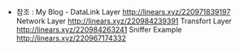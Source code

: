 - 참조 : My Blog -
DataLink Layer
 http://linears.xyz/220971839197
Network Layer
 http://linears.xyz/220984239391
Transfort Layer
 http://linears.xyz/220984263241
Sniffer Example
 http://linears.xyz/220967174332
